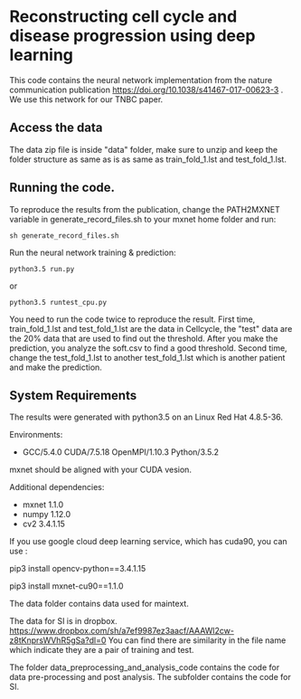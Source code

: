 # Reconstructing cell cycle and disease progression using deep learning
This code contains the neural network implementation from the nature communication publication https://doi.org/10.1038/s41467-017-00623-3 . We use this network for our TNBC paper.

## Access the data
The data zip file is inside "data" folder, make sure to unzip and keep the folder structure as same as is as same as train_fold_1.lst and test_fold_1.lst.

## Running the code.
To reproduce the results from the publication, change the PATH2MXNET variable in generate_record_files.sh to your mxnet home folder and run:

```
sh generate_record_files.sh
```

Run the neural network training & prediction:

```
python3.5 run.py
```
or

```
python3.5 runtest_cpu.py
```


You need to run the code twice to reproduce the result. 
First time, train_fold_1.lst and test_fold_1.lst are the data in Cellcycle, the "test" data are the 20% data that are used to find out the threshold. After you make the prediction, you analyze the soft.csv to find a good threshold. 
Second time, change the test_fold_1.lst to another test_fold_1.lst which is another patient and make the prediction. 

## System Requirements
The results were generated with python3.5 on an Linux Red Hat 4.8.5-36.

Environments:
* GCC/5.4.0 CUDA/7.5.18 OpenMPI/1.10.3 Python/3.5.2

mxnet should be aligned with your CUDA vesion. 


Additional dependencies:
* mxnet 1.1.0 
* numpy 1.12.0
* cv2   3.4.1.15 


If you use google cloud deep learning service, which has cuda90, you can use :

pip3 install opencv-python==3.4.1.15 

pip3 install mxnet-cu90==1.1.0







The data folder contains data used for maintext.

The data for SI is in dropbox.
https://www.dropbox.com/sh/a7ef9987ez3aacf/AAAWl2cw-z8tKnprsWVhR5gSa?dl=0
You can find there are similarity in the file name which indicate they are a pair of training and test.

The folder data_preprocessing_and_analysis_code contains the code for data pre-processing and post analysis. The subfolder contains the code for SI.



